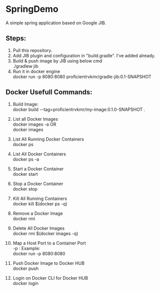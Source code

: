 # SpringDemo
A simple spring application based on Google JIB.


## Steps:

1. Pull this repository.
2. Add JIB plugin and configuration in "build.gradle". I've added already.
3. Build & push image by JIB using below cmd\
    ./gradlew jib
4. Run it in docker engine\
    docker run -p 8080:8080 proficientrvkmr/gradle-jib:0.1-SNAPSHOT


## Docker Usefull Commands:

1. 	Build Image:\
	docker build --tag=proficientrvkmr/my-image:0.1.0-SNAPSHOT .

2.	List all Docker Images\
	docker images -a 
		OR \
	docker images

3. 	List All Running Docker Containers\
	docker ps
	
4.	List All Docker Containers\
	docker ps -a
	
5.	Start a Docker Container\
	docker start <container name>
	
6.	Stop a Docker Container\
	docker stop <container name>
	
7.	Kill All Running Containers\
	docker kill $(docker ps -q)
	
8. 	Remove a Docker Image\
	docker rmi <image name>

9.	Delete All Docker Images\
	docker rmi $(docker images -q)
	
10.	Map a Host Port to a Container Port\
	-p <host port>: <container port>
	Example:\
	docker run -p 8080:8080 <image name>

11. Push Docker Image to Docker HUB\
	docker push <image name>

12. Login on Docker CLI for Docker HUB\
	docker login
